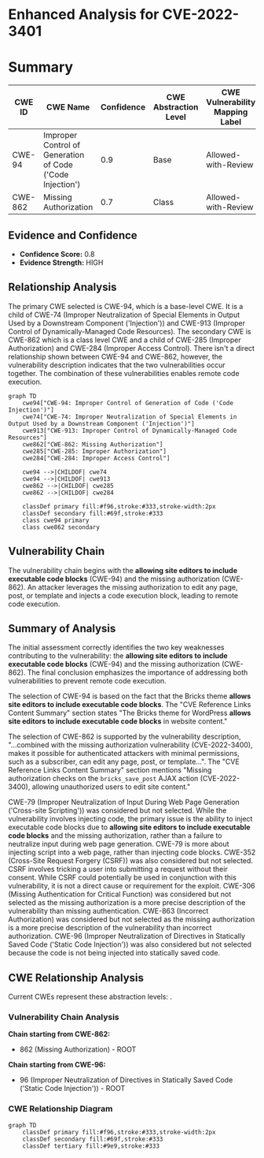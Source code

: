 # Enhanced Analysis for CVE-2022-3401

# Summary
| CWE ID | CWE Name | Confidence | CWE Abstraction Level | CWE Vulnerability Mapping Label | CWE-Vulnerability Mapping Notes |
|---|---|---|---|---|---|
| CWE-94 | Improper Control of Generation of Code ('Code Injection') | 0.9 | Base | Allowed-with-Review | Primary CWE |
| CWE-862 | Missing Authorization | 0.7 | Class | Allowed-with-Review | Secondary CWE |

## Evidence and Confidence

*   **Confidence Score:** 0.8
*   **Evidence Strength:** HIGH

## Relationship Analysis
The primary CWE selected is CWE-94, which is a base-level CWE. It is a child of CWE-74 (Improper Neutralization of Special Elements in Output Used by a Downstream Component ('Injection')) and CWE-913 (Improper Control of Dynamically-Managed Code Resources). The secondary CWE is CWE-862 which is a class level CWE and a child of CWE-285 (Improper Authorization) and CWE-284 (Improper Access Control). There isn't a direct relationship shown between CWE-94 and CWE-862, however, the vulnerability description indicates that the two vulnerabilities occur together. The combination of these vulnerabilities enables remote code execution.

```mermaid
graph TD
    cwe94["CWE-94: Improper Control of Generation of Code ('Code Injection')"]
    cwe74["CWE-74: Improper Neutralization of Special Elements in Output Used by a Downstream Component ('Injection')"]
    cwe913["CWE-913: Improper Control of Dynamically-Managed Code Resources"]
    cwe862["CWE-862: Missing Authorization"]
    cwe285["CWE-285: Improper Authorization"]
    cwe284["CWE-284: Improper Access Control"]

    cwe94 -->|CHILDOF| cwe74
    cwe94 -->|CHILDOF| cwe913
    cwe862 -->|CHILDOF| cwe285
    cwe862 -->|CHILDOF| cwe284

    classDef primary fill:#f96,stroke:#333,stroke-width:2px
    classDef secondary fill:#69f,stroke:#333
    class cwe94 primary
    class cwe862 secondary
```

## Vulnerability Chain
The vulnerability chain begins with the **allowing site editors to include executable code blocks** (CWE-94) and the missing authorization (CWE-862). An attacker leverages the missing authorization to edit any page, post, or template and injects a code execution block, leading to remote code execution.

## Summary of Analysis
The initial assessment correctly identifies the two key weaknesses contributing to the vulnerability: the **allowing site editors to include executable code blocks** (CWE-94) and the missing authorization (CWE-862). The final conclusion emphasizes the importance of addressing both vulnerabilities to prevent remote code execution.

The selection of CWE-94 is based on the fact that the Bricks theme **allows site editors to include executable code blocks**. The "CVE Reference Links Content Summary" section states "The Bricks theme for WordPress **allows site editors to include executable code blocks** in website content."

The selection of CWE-862 is supported by the vulnerability description, "...combined with the missing authorization vulnerability (CVE-2022-3400), makes it possible for authenticated attackers with minimal permissions, such as a subscriber, can edit any page, post, or template...". The "CVE Reference Links Content Summary" section mentions "Missing authorization checks on the `bricks_save_post` AJAX action (CVE-2022-3400), allowing unauthorized users to edit site content."

CWE-79 (Improper Neutralization of Input During Web Page Generation ('Cross-site Scripting')) was considered but not selected. While the vulnerability involves injecting code, the primary issue is the ability to inject executable code blocks due to **allowing site editors to include executable code blocks** and the missing authorization, rather than a failure to neutralize input during web page generation. CWE-79 is more about injecting script into a web page, rather than injecting code blocks.
CWE-352 (Cross-Site Request Forgery (CSRF)) was also considered but not selected. CSRF involves tricking a user into submitting a request without their consent. While CSRF could potentially be used in conjunction with this vulnerability, it is not a direct cause or requirement for the exploit.
CWE-306 (Missing Authentication for Critical Function) was considered but not selected as the missing authorization is a more precise description of the vulnerability than missing authentication.
CWE-863 (Incorrect Authorization) was considered but not selected as the missing authorization is a more precise description of the vulnerability than incorrect authorization.
CWE-96 (Improper Neutralization of Directives in Statically Saved Code ('Static Code Injection')) was also considered but not selected because the code is not being injected into statically saved code.


## CWE Relationship Analysis

Current CWEs represent these abstraction levels: .


### Vulnerability Chain Analysis

**Chain starting from CWE-862:**
- 862 (Missing Authorization) - ROOT


**Chain starting from CWE-96:**
- 96 (Improper Neutralization of Directives in Statically Saved Code ('Static Code Injection')) - ROOT



### CWE Relationship Diagram

```mermaid
graph TD
    classDef primary fill:#f96,stroke:#333,stroke-width:2px
    classDef secondary fill:#69f,stroke:#333
    classDef tertiary fill:#9e9,stroke:#333
```